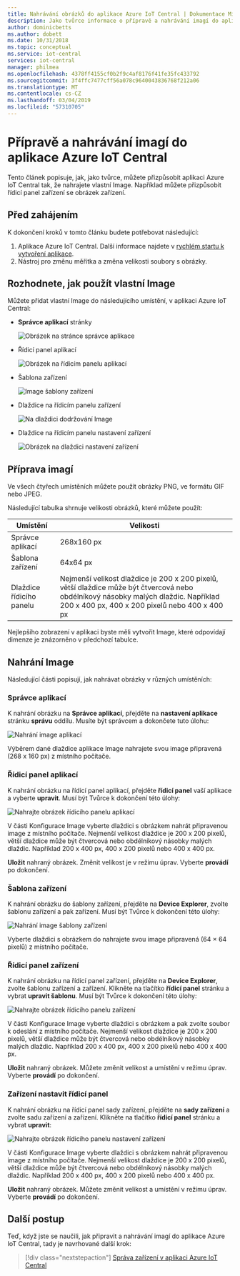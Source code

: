 ```yaml
---
title: Nahrávání obrázků do aplikace Azure IoT Central | Dokumentace Microsoftu
description: Jako tvůrce informace o přípravě a nahrávání imagí do aplikace Azure IoT Central.
author: dominicbetts
ms.author: dobett
ms.date: 10/31/2018
ms.topic: conceptual
ms.service: iot-central
services: iot-central
manager: philmea
ms.openlocfilehash: 4378ff4155cf0b2f9c4af8176f41fe35fc433792
ms.sourcegitcommit: 3f4ffc7477cff56a078c9640043836768f212a06
ms.translationtype: MT
ms.contentlocale: cs-CZ
ms.lasthandoff: 03/04/2019
ms.locfileid: "57310705"
---
```

# <a name="prepare-and-upload-images-to-your-azure-iot-central-application"></a>Přípravě a nahrávání imagí do aplikace Azure IoT Central

Tento článek popisuje, jak, jako tvůrce, můžete přizpůsobit aplikaci Azure IoT Central tak, že nahrajete vlastní Image. Například můžete přizpůsobit řídicí panel zařízení se obrázek zařízení.

## <a name="before-you-begin"></a>Před zahájením

K dokončení kroků v tomto článku budete potřebovat následující:

1. Aplikace Azure IoT Central. Další informace najdete v [rychlém startu k vytvoření aplikace](quick-deploy-iot-central.md).
1. Nástroj pro změnu měřítka a změna velikosti soubory s obrázky.

## <a name="choose-where-to-use-custom-images"></a>Rozhodnete, jak použít vlastní Image

Můžete přidat vlastní Image do následujícího umístění, v aplikaci Azure IoT Central:

* **Správce aplikací** stránky

    ![Obrázek na stránce správce aplikace](media/howto-prepare-images/applicationmanager.png)

* Řídicí panel aplikací

    ![Obrázek na řídicím panelu aplikací](media/howto-prepare-images/homepage.png)

* Šablona zařízení

    ![Image šablony zařízení](media/howto-prepare-images/devicetemplate.png)

* Dlaždice na řídicím panelu zařízení

    ![Na dlaždici dodržování Image](media/howto-prepare-images/devicetile.png)

* Dlaždice na řídicím panelu nastavení zařízení

    ![Obrázek na dlaždici nastavení zařízení](media/howto-prepare-images/devicesettile.png)

## <a name="prepare-the-images"></a>Příprava imagí

Ve všech čtyřech umístěních můžete použít obrázky PNG, ve formátu GIF nebo JPEG.

Následující tabulka shrnuje velikosti obrázků, které můžete použít:

| Umístění | Velikosti |
| -------- | ------ |
| Správce aplikací | 268x160 px |
| Šablona zařízení | 64x64 px |
| Dlaždice řídicího panelu | Nejmenší velikost dlaždice je 200 x 200 pixelů, větší dlaždice může být čtvercová nebo obdélníkový násobky malých dlaždic. Například 200 x 400 px, 400 x 200 pixelů nebo 400 x 400 px |

Nejlepšího zobrazení v aplikaci byste měli vytvořit Image, které odpovídají dimenze je znázorněno v předchozí tabulce.

## <a name="upload-the-images"></a>Nahrání Image

Následující části popisují, jak nahrávat obrázky v různých umístěních:

### <a name="application-manager"></a>Správce aplikací

K nahrání obrázku na **Správce aplikací**, přejděte na **nastavení aplikace** stránku **správu** oddílu. Musíte být správcem a dokončete tuto úlohu:

![Nahrání image aplikací](media/howto-prepare-images/uploadapplicationmanager.png)

Výběrem dané dlaždice aplikace Image nahrajete svou image připravená (268 x 160 px) z místního počítače.

### <a name="application-dashboard"></a>Řídicí panel aplikací

K nahrání obrázku na řídicí panel aplikací, přejděte **řídicí panel** vaší aplikace a vyberte **upravit**. Musí být Tvůrce k dokončení této úlohy:

![Nahrajte obrázek řídicího panelu aplikací](media/howto-prepare-images/uploadhomepage.png)

V části Konfigurace Image vyberte dlaždici s obrázkem nahrát připravenou image z místního počítače. Nejmenší velikost dlaždice je 200 x 200 pixelů, větší dlaždice může být čtvercová nebo obdélníkový násobky malých dlaždic. Například 200 x 400 px, 400 x 200 pixelů nebo 400 x 400 px.

**Uložit** nahraný obrázek. Změnit velikost je v režimu úprav. Vyberte **provádí** po dokončení.

### <a name="device-template"></a>Šablona zařízení

K nahrání obrázku do šablony zařízení, přejděte na **Device Explorer**, zvolte šablonu zařízení a pak zařízení. Musí být Tvůrce k dokončení této úlohy:

![Nahrání image šablony zařízení](media/howto-prepare-images/uploaddevicetemplate.png)

Vyberte dlaždici s obrázkem do nahrajete svou image připravená (64 × 64 pixelů) z místního počítače. 

### <a name="device-dashboard"></a>Řídicí panel zařízení

K nahrání obrázku na řídicí panel zařízení, přejděte na **Device Explorer**, zvolte šablonu zařízení a zařízení. Klikněte na tlačítko **řídicí panel** stránku a vybrat **upravit šablonu**. Musí být Tvůrce k dokončení této úlohy:

![Nahrajte obrázek řídicího panelu zařízení](media/howto-prepare-images/uploaddevicedashboard.png)

V části Konfigurace Image vyberte dlaždici s obrázkem a pak zvolte soubor k odeslání z místního počítače. Nejmenší velikost dlaždice je 200 x 200 pixelů, větší dlaždice může být čtvercová nebo obdélníkový násobky malých dlaždic. Například 200 x 400 px, 400 x 200 pixelů nebo 400 x 400 px.

**Uložit** nahraný obrázek. Můžete změnit velikost a umístění v režimu úprav. Vyberte **provádí** po dokončení.

### <a name="device-set-dashboard"></a>Zařízení nastavit řídicí panel

K nahrání obrázku na řídicí panel sady zařízení, přejděte na **sady zařízení** a zvolte sadu zařízení a zařízení. Klikněte na tlačítko **řídicí panel** stránku a vybrat **upravit**:

![Nahrajte obrázek řídicího panelu nastavení zařízení](media/howto-prepare-images/uploaddevicesetdashboard.png)

V části Konfigurace Image vyberte dlaždici s obrázkem nahrát připravenou image z místního počítače. Nejmenší velikost dlaždice je 200 x 200 pixelů, větší dlaždice může být čtvercová nebo obdélníkový násobky malých dlaždic. Například 200 x 400 px, 400 x 200 pixelů nebo 400 x 400 px.

**Uložit** nahraný obrázek. Můžete změnit velikost a umístění v režimu úprav. Vyberte **provádí** po dokončení.

## <a name="next-steps"></a>Další postup

Teď, když jste se naučili, jak připravit a nahrávání imagí do aplikace Azure IoT Central, tady je navrhované další krok:

> [!div class="nextstepaction"]
> [Správa zařízení v aplikaci Azure IoT Central](howto-manage-devices.md)